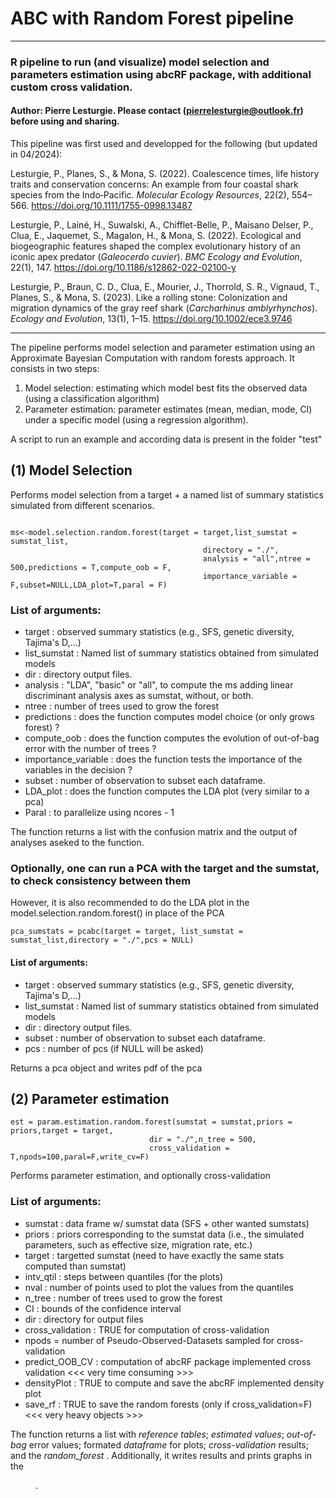 # ABC with Random Forest pipeline 
--- 

### R pipeline to run (and visualize) model selection and parameters estimation using abcRF package, with additional custom cross validation. 
####  Author: Pierre Lesturgie. Please contact (pierrelesturgie@outlook.fr) before using and sharing. 

This pipeline was first used and developped for the following (but updated in 04/2024): 

Lesturgie, P., Planes, S., & Mona, S. (2022). Coalescence times, life history traits and conservation concerns: An example from four coastal shark species from the Indo‐Pacific. *Molecular Ecology Resources*, 22(2), 554–566. https://doi.org/10.1111/1755-0998.13487

Lesturgie, P., Lainé, H., Suwalski, A., Chifflet-Belle, P., Maisano Delser, P., Clua, E., Jaquemet, S., Magalon, H., & Mona, S. (2022). Ecological and biogeographic features shaped the complex evolutionary history of an iconic apex predator (*Galeocerdo cuvier*). *BMC Ecology and Evolution*, 22(1), 147. https://doi.org/10.1186/s12862-022-02100-y

Lesturgie, P., Braun, C. D., Clua, E., Mourier, J., Thorrold, S. R., Vignaud, T., Planes, S., & Mona, S. (2023). Like a rolling stone: Colonization and migration dynamics of the gray reef shark (*Carcharhinus amblyrhynchos*). *Ecology and Evolution*, 13(1), 1–15. https://doi.org/10.1002/ece3.9746

---

The pipeline performs model selection and parameter estimation using an Approximate Bayesian Computation with random forests approach. 
It consists in two steps: 

1. Model selection: estimating which model best fits the observed data (using a classification algorithm)
2. Parameter estimation: parameter estimates (mean, median, mode, CI) under a specific model (using a regression algorithm). 

A script to run an example and according data is present in the folder "test"

## (1) Model Selection

Performs  model selection from a target + a named list of summary statistics simulated from different scenarios. 

```

ms<-model.selection.random.forest(target = target,list_sumstat = sumstat_list,
                                           directory = "./",
                                           analysis = "all",ntree = 500,predictions = T,compute_oob = F,
                                           importance_variable = F,subset=NULL,LDA_plot=T,paral = F)
```

### List of arguments: 
- target : observed summary statistics (e.g., SFS, genetic diversity, Tajima's D,...)
- list_sumstat : Named list of summary statistics obtained from simulated models 
- dir : directory output files.
- analysis : "LDA", "basic" or "all", to compute the ms adding linear discriminant analysis axes as sumstat, without, or both. 
- ntree : number of trees used to grow the forest
- predictions : does the function computes model choice (or only grows forest) ?
- compute_oob : does the function computes the evolution of out-of-bag error with the number of trees ?
- importance_variable : does the function tests the importance of the variables in the decision ?
- subset : number of observation to subset each dataframe.
- LDA_plot : does the function computes the LDA plot (very similar to a pca)
- Paral : to parallelize using ncores - 1 

The function returns a list with the confusion matrix and the output of analyses aseked to the function. 

### Optionally, one can run a PCA with the target and the sumstat, to check consistency between them 
However, it is also recommended to do the LDA plot in the model.selection.random.forest() in place of the PCA 

```
pca_sumstats = pcabc(target = target, list_sumstat = sumstat_list,directory = "./",pcs = NULL)
```

#### List of arguments: 
- target : observed summary statistics (e.g., SFS, genetic diversity, Tajima's D,...)
- list_sumstat : Named list of summary statistics obtained from simulated models 
- dir : directory output files.
- subset : number of observation to subset each dataframe.
- pcs : number of pcs (if NULL will be asked) 

Returns a pca object and writes pdf of the pca

## (2) Parameter estimation 

```
est = param.estimation.random.forest(sumstat = sumstat,priors = priors,target = target, 
                               dir = "./",n_tree = 500,
                               cross_validation = T,npods=100,paral=F,write_cv=F)
```

Performs parameter estimation, and optionally cross-validation

### List of arguments: 
- sumstat : data frame w/ sumstat data (SFS + other wanted sumstats)
- priors : priors corresponding to the sumstat data (i.e., the simulated parameters, such as effective size, migration rate, etc.)
- target : targetted sumstat (need to have exactly the same stats computed than sumstat)
- intv_qtil : steps between quantiles (for the plots)
- nval : number of points used to plot the values from the quantiles
- n_tree : number of trees used to grow the forest
- CI : bounds of the confidence interval
- dir : directory for output files
- cross_validation : TRUE for computation of cross-validation
- npods = number of Pseudo-Observed-Datasets sampled for cross-validation
- predict_OOB_CV : computation of abcRF package implemented cross validation <<< very time consuming >>>
- densityPlot : TRUE to compute and save the abcRF implemented density plot
- save_rf : TRUE to save the random forests (only if cross_validation=F) <<< very heavy objects >>>

The function returns a list with *reference tables*; *estimated values*; *out-of-bag* error values; formated *dataframe* for plots; *cross-validation* results; and the *random_forest* . Additionally, it writes results and prints graphs in the <dir>. 




